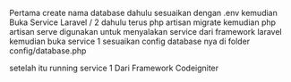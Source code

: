 Pertama create nama database dahulu sesuaikan dengan .env kemudian Buka Service Laravel / 2 dahulu terus php artisan migrate kemudian php artisan serve digunakan untuk menyalakan service dari framework laravel kemudian buka service 1 sesuaikan config database nya di folder config/database.php

setelah itu running service 1 Dari Framework Codeigniter
